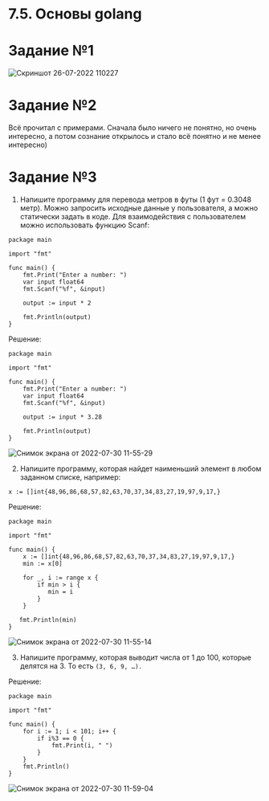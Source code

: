 # 7.5. Основы golang

# Задание №1 

![Скриншот 26-07-2022 110227](https://user-images.githubusercontent.com/93032289/180955959-11f8bfe4-a72d-4382-847f-490c1f7696d0.jpg)

# Задание №2

Всё прочитал с примерами. Сначала было ничего не понятно, но очень интересно, а потом сознание открылось и стало всё понятно и не менее интересно)

# Задание №3

1. Напишите программу для перевода метров в футы (1 фут = 0.3048 метр). Можно запросить исходные данные у пользователя, а можно статически задать в коде. Для взаимодействия с пользователем можно использовать функцию Scanf:
```
package main

import "fmt"

func main() {
    fmt.Print("Enter a number: ")
    var input float64
    fmt.Scanf("%f", &input)

    output := input * 2

    fmt.Println(output)    
}
````
Решение:

```
package main

import "fmt"

func main() {
    fmt.Print("Enter a number: ")
    var input float64
    fmt.Scanf("%f", &input)

    output := input * 3.28

    fmt.Println(output)
}

```
![Снимок экрана от 2022-07-30 11-55-29](https://user-images.githubusercontent.com/93032289/181903417-df0bd8eb-9158-4e8e-81f5-492a89fb7758.png)

2. Напишите программу, которая найдет наименьший элемент в любом заданном списке, например:
```
x := []int{48,96,86,68,57,82,63,70,37,34,83,27,19,97,9,17,}
```

Решение:

```
package main

import "fmt"

func main() {
    x := []int{48,96,86,68,57,82,63,70,37,34,83,27,19,97,9,17,}
    min := x[0]

    for _, i := range x {
        if min > i {
           min = i
        }
    }

   fmt.Println(min)
}

```
![Снимок экрана от 2022-07-30 11-55-14](https://user-images.githubusercontent.com/93032289/181903419-1f62ae71-f839-4a45-943a-50296714d7ff.png)

3. Напишите программу, которая выводит числа от 1 до 100, которые делятся на 3. То есть ```(3, 6, 9, …).```

Решение:

```
package main

import "fmt"

func main() {
    for i := 1; i < 101; i++ {
        if i%3 == 0 {
            fmt.Print(i, " ")
        }
    }
    fmt.Println()
}

```

![Снимок экрана от 2022-07-30 11-59-04](https://user-images.githubusercontent.com/93032289/181903420-3bf63472-c9d6-401a-84a7-97527119c9e6.png)

